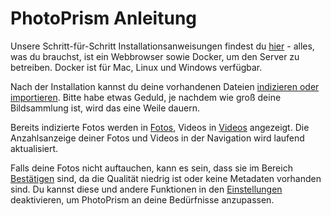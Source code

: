 # PhotoPrism Anleitung

Unsere Schritt-für-Schritt Installationsanweisungen findest du [hier](https://docs.photoprism.org/getting-started/) - alles, was du brauchst, ist ein Webbrowser sowie Docker, um den Server zu betreiben. Docker ist für Mac, Linux und Windows verfügbar.

Nach der Installation kannst du deine vorhandenen Dateien [indizieren oder importieren](library/import-vs-index.md). Bitte habe etwas Geduld, je nachdem wie groß deine Bildsammlung ist, wird das eine Weile dauern.

Bereits indizierte Fotos werden in [Fotos](organize/browse.md), Videos in [Videos](organize/video.md) angezeigt. Die Anzahlsanzeige deiner Fotos und Videos in der Navigation wird laufend aktualisiert.

Falls deine Fotos nicht auftauchen, kann es sein, dass sie im Bereich [Bestätigen](organize/review.md) sind, da die Qualität niedrig ist oder keine Metadaten vorhanden sind. Du kannst diese und andere Funktionen in den  [Einstellungen](settings/ui.md) deaktivieren, um PhotoPrism an deine Bedürfnisse anzupassen.
